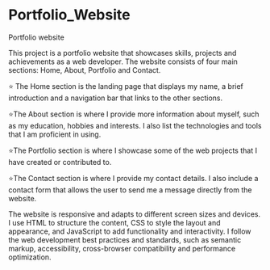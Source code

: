 # Portfolio_Website
Portfolio website 

This project is a portfolio website that showcases skills, projects and achievements as a web developer. The website consists of four main sections: Home, About, Portfolio and Contact.

⭐ The Home section is the landing page that displays my name, a brief introduction and a navigation bar that links to the other sections.

⭐The About section is where I provide more information about myself, such as my education, hobbies and interests. I also list the technologies and tools that I am proficient in using.

⭐The Portfolio section is where I showcase some of the web projects that I have created or contributed to.

⭐The Contact section is where I provide my contact details. I also include a contact form that allows the user to send me a message directly from the website. 

The website is responsive and adapts to different screen sizes and devices. I use HTML to structure the content, CSS to style the layout and appearance, and JavaScript to add functionality and interactivity. I follow the web development best practices and standards, such as semantic markup, accessibility, cross-browser compatibility and performance optimization.
